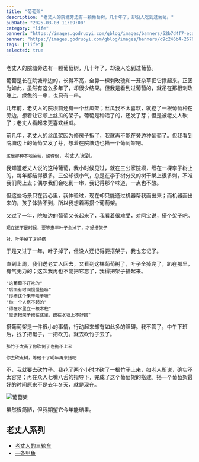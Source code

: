 ```yaml
---
title: "葡萄架"
description: "老丈人的院塘旁边有一颗葡萄树，几十年了，却没人吃到过葡萄。"
pubDate: "2025-03-03 11:09:00"
category: "life"
banner2: "https://images.godruoyi.com/gblog/images/banners/52b7d4f7-eca0-4e21-bdae-0436f0ae255a.avif"
banner: "https://images.godruoyi.com/gblog/images/banners/d9c246b4-2670-4cc7-836a-e77768c081e1.avif"
tags: ["life"]
selected: true
---
```


老丈人的院塘旁边有一颗葡萄树，几十年了，却没人吃到过葡萄。

葡萄是长在院塘岸边的，长得不高，全靠一棵刺玫瑰和一笼杂草把它撑起来。正因为如此，虽然有这么多年了，却很少结果。但我是看到过葡萄的，就吊在那根刺玫瑰上，绿色的一串，也只有一串。

几年前，老丈人的院坝前还有一个丝瓜架；丝瓜我不太喜欢，就挖了一根葡萄种在旁边，想着让它顺上丝瓜的架子。葡萄是种活了的，还发了芽；但是被老丈人砍了；老丈人看起来更喜欢丝瓜。

前几年，老丈人的丝瓜架因为修房子拆了，我就再不能在旁边种葡萄了。但我看到院塘边上的葡萄又发了芽，想着在院塘边也搭一个葡萄架吧。

`这是那种本地葡萄，酸得很`，老丈人说到。

我知道老丈人说的这种葡萄，我小时候见过，就在三公家院坝，缠在一棵李子树上的，每年都结得很多。三公却很小气，总是在李子树分叉的树干绑上很多刺，不准我们爬上去；偶尔我们会吃到一串，我记得那个味道，一点也不酸。

但这些场景只在我心里，我体验过，现在却只能通过机器帮我画出来；而机器画出来的，孩子体验不到，所以我想着再搭个葡萄架。

又过了一年，院塘边的葡萄又长起来了，我看着很难受，对阿宝说，搭个架子吧。

`现在还不是时候，要等来年叶子全掉了，才好搭架子`

`对，叶子掉了才好搭`

于是又过了一年，叶子掉了，但没人还记得要搭架子，我也忘记了。

直到上周，我们送老丈人回去，又看到这棵葡萄树了，叶子全掉完了，趴在那里，有气无力的；这次我再也不能把它忘了，我得把架子搭起来。

```
"这葡萄不好吃的"
"后面有时间慢慢搭嘛"
"你搭这个来干啥子嘛"
"你一个人搭不起的"
"得在水里立一根木柱"
"应该把架子搭在这里，搭在水塘上不好摘"
```

搭葡萄架是一件很小的事情，行动起来却有如此多的阻碍。我不管了，中午下班后，找了把锯子，一把砍刀。就去砍竹子去了。

`那竹子太高了你砍倒了也拖不上来`

`你去砍点树，等他干了明年再来搭吧`

不，我就要去砍竹子。我花了两个小时才砍了一根竹子上来，如老人所说，确实不太容易；再在众人七嘴八舌的指导下，完成了这个葡萄架的搭建。搭一个葡萄架最好的时间原来不是去年冬天，就是现在。

![葡萄架](https://images.godruoyi.com/gblog/images/banners/d5c487cf-c279-4170-b935-de57c17466f6.avif)

虽然很简陋，但我期望它今年能结果。

## 老丈人系列

*  [老丈人的三轮车](https://godruoyi.com/posts/dads-tricycle/)
*  [一条甲鱼](https://godruoyi.com/posts/a-turtle/)
